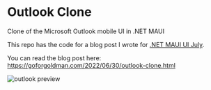 # Outlook Clone
Clone of the Microsoft Outlook mobile UI in .NET MAUI
    
This repo has the code for a blog post I wrote for [.NET MAUI UI July](https://goforgoldman.com/2022/05/19/maui-ui-july.html).
    
You can read the blog post here: https://goforgoldman.com/2022/06/30/outlook-clone.html

![outlook preview](https://goforgoldman.com/images/OutlookClone.gif)
